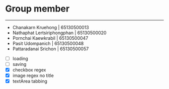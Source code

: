 # Group member

---

- Chanakarn Kruehong | 65130500013
- Nathaphat Lertsiriphongphan | 65130500020
- Pornchai Kaewkrabil | 65130500047
- Pasit Udompanich | 65130500048
- Pattaradanai Srichon | 65130500057

- [ ] loading
- [ ] saving
- [x] checkbox regex
- [x] image regex no title
- [x] textArea tabbing
